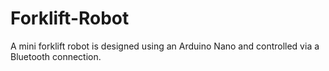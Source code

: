 # Forklift-Robot
A mini forklift robot is designed using an Arduino Nano and controlled via a Bluetooth connection.
